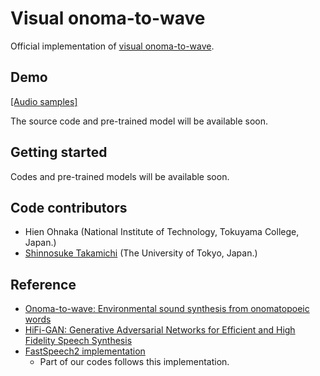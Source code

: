 # Visual onoma-to-wave
Official implementation of [visual onoma-to-wave]().

## Demo
[[Audio samples]](https://sarulab-speech.github.io/demo_visual-onoma-to-wave/)

The source code and pre-trained model will be available soon.

## Getting started
Codes and pre-trained models will be available soon.

## Code contributors
- Hien Ohnaka (National Institute of Technology, Tokuyama College, Japan.)
- [Shinnosuke Takamichi](https://sites.google.com/site/shinnosuketakamichi/home) (The University of Tokyo, Japan.)

## Reference
- [Onoma-to-wave: Environmental sound synthesis from onomatopoeic words](https://arxiv.org/abs/2102.05872)
- [HiFi-GAN: Generative Adversarial Networks for Efficient and High Fidelity Speech Synthesis](https://arxiv.org/abs/2010.05646)
- [FastSpeech2 implementation](https://github.com/Wataru-Nakata/FastSpeech2-JSUT)
  - Part of our codes follows this implementation.